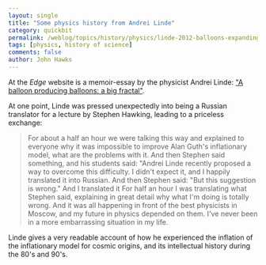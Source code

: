 ```yaml
---
layout: single 
title: "Some physics history from Andrei Linde" 
category: quickbit
permalink: /weblog/topics/history/physics/linde-2012-balloons-expanding.html
tags: [physics, history of science] 
comments: false 
author: John Hawks 
---
```


At the <em>Edge</em> website is a memoir-essay by the physicist Andrei Linde: <a href="http://edge.org/conversation/a-balloon-producing-balloons-producing-balloons-a-big-fractal-">"A balloon producing balloons: a big fractal"</a>. 

At one point, Linde was pressed unexpectedly into being a Russian translator for a lecture by Stephen Hawking, leading to a priceless exchange: 

<blockquote>For about a half an hour we were talking this way and explained to everyone why it was impossible to improve Alan Guth's inflationary model, what are the problems with it. And then Stephen said something, and his students said: "Andrei Linde recently proposed a way to overcome this difficulty. I didn't expect it, and I happily translated it into Russian. And then Stephen said: "But this suggestion is wrong." And I translated it For half an hour I was translating what Stephen said, explaining in great detail why what I'm doing is totally wrong. And it was all happening in front of the best physicists in Moscow, and my future in physics depended on them. I've never been in a more embarrassing situation in my life.</blockquote>

Linde gives a very readable account of how he experienced the inflation of the inflationary model for cosmic origins, and its intellectual history during the 80's and 90's. 

